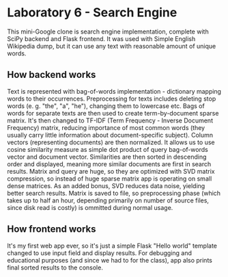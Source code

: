 # Laboratory 6 - Search Engine

This mini-Google clone is search engine implementation, complete with SciPy backend and Flask frontend. 
It was used with Simple English Wikipedia dump, but it can use any text with reasonable amount of unique words.

## How backend works
Text is represented with bag-of-words implementation - dictionary mapping words to their occurrences. 
Preprocessing for texts includes deleting stop words (e. g. "the", "a", "he"), changing them to lowercase etc. 
Bags of words for separate texts are then used to create term-by-document sparse matrix. 
It's then changed to TF-IDF (Term Frequency - Inverse Document Frequency) matrix, reducing importance of most common words (they usually carry little information about document-specific subject). 
Column vectors (representing documents) are then normalized. It allows us to use cosine similarity measure as simple dot product of query bag-of-words vector and document vector. 
Similarities are then sorted in descending order and displayed, meaning more similar documents are first in search results. 
Matrix and query are huge, so they are optimized with SVD matrix compression, so instead of huge sparse matrix app is operating on small dense matrices. 
As an added bonus, SVD reduces data noise, yielding better search results. 
Matrix is saved to file, so preprocessing phase (which takes up to half an hour, depending primarily on number of source files, since disk read is costly) is ommitted during normal usage.

## How frontend works
It's my first web app ever, so it's just a simple Flask "Hello world" template changed to use input field and display results. 
For debugging and educational purposes (and since we had to for the class), app also prints final sorted results to the console.
